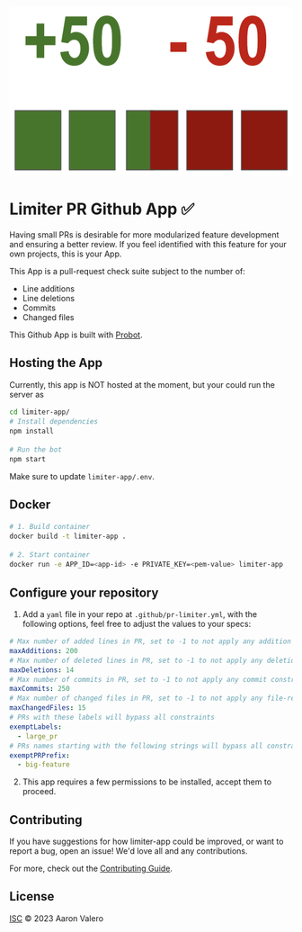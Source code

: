 <p align="center">
  <img width="600" height="300" src="img/limiter.png">
</p>

# Limiter PR Github App ✅

Having small PRs is desirable for more modularized feature development and ensuring a better review. If you feel identified with this feature for your own projects, this is your App. 

This App is a pull-request check suite subject to the number of:
- Line additions
- Line deletions
- Commits
- Changed files

This Github App is built with [Probot](https://github.com/probot/probot).


## Hosting the App

Currently, this app is NOT hosted at the moment, but your could run the server as

```sh
cd limiter-app/
# Install dependencies
npm install

# Run the bot
npm start
```

Make sure to update `limiter-app/.env`.

## Docker

```sh
# 1. Build container
docker build -t limiter-app .

# 2. Start container
docker run -e APP_ID=<app-id> -e PRIVATE_KEY=<pem-value> limiter-app
```

## Configure your repository

1. Add a `yaml` file in your repo at `.github/pr-limiter.yml`, with the following options, feel free to adjust the values to your specs:

```yaml
# Max number of added lines in PR, set to -1 to not apply any addition constraints
maxAdditions: 200
# Max number of deleted lines in PR, set to -1 to not apply any deletion constraints
maxDeletions: 14
# Max number of commits in PR, set to -1 to not apply any commit constraints
maxCommits: 250
# Max number of changed files in PR, set to -1 to not apply any file-related constra
maxChangedFiles: 15
# PRs with these labels will bypass all constraints
exemptLabels:
  - large_pr
# PRs names starting with the following strings will bypass all constraints
exemptPRPrefix:
  - big-feature
```

2. This app requires a few permissions to be installed, accept them to proceed.

## Contributing

If you have suggestions for how limiter-app could be improved, or want to report a bug, open an issue! We'd love all and any contributions.

For more, check out the [Contributing Guide](CONTRIBUTING.md).

## License

[ISC](LICENSE) © 2023 Aaron Valero
